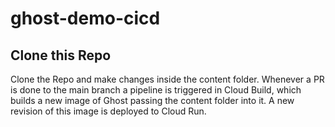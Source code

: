 # ghost-demo-cicd

## Clone this Repo
Clone the Repo and make changes inside the content folder. Whenever a PR is done to the main branch a pipeline is triggered in Cloud Build, which builds a new image of Ghost passing the content folder into it. A new revision of this image is deployed to Cloud Run.